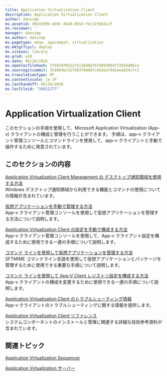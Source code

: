 ```yaml
---
title: Application Virtualization Client
description: Application Virtualization Client
author: dansimp
ms.assetid: d9e1939b-eb9c-49a0-855d-f4c323b84c2f
ms.reviewer: ''
manager: dansimp
ms.author: dansimp
ms.pagetype: mdop, appcompat, virtualization
ms.mktglfcycl: deploy
ms.sitesec: library
ms.prod: w10
ms.date: 06/16/2016
ms.openlocfilehash: 2fb919703227e128d8d7bf4993084ff2b5dd0bce
ms.sourcegitcommit: 354664bc527d93f80687cd2eba70d1eea024c7c3
ms.translationtype: MT
ms.contentlocale: ja-JP
ms.lasthandoff: 06/26/2020
ms.locfileid: "10822277"
---
```

# Application Virtualization Client


このセクションの手順を使用して、Microsoft Application Virtualization (App-v) クライアントの構成と管理を行うことができます。 手順は、app-v クライアント管理コンソールとコマンドラインを使用して、app-v クライアントと手動で操作するために用意されています。

## このセクションの内容


<a href="" id="how-to-use-the-desktop-notification-area-for-application-virtualization-client-management"></a>[Application Virtualization Client Management の デスクトップ通知領域を使用する方法](how-to-use-the-desktop-notification-area-for-application-virtualization-client-management.md)  
Windows デスクトップ通知領域から利用できる機能とコマンドの使用についての情報が含まれています。

<a href="" id="how-to-manage-virtual-applications-manually"></a>[仮想アプリケーションを手動で管理する方法](how-to-manage-virtual-applications-manually.md)  
App-v クライアント管理コンソールを使用して仮想アプリケーションを管理する方法について説明します。

<a href="" id="how-to-configure-the-application-virtualization-client-settings-manually"></a>[Application Virtualization Client の設定を手動で構成する方法](how-to-configure-the-application-virtualization-client-settings-manually.md)  
App-v クライアント管理コンソールを使用して、App-v クライアント設定を構成するために使用できる一連の手順について説明します。

<a href="" id="how-to-manage-virtual-applications-by-using-the-command-line"></a>[コマンド ラインを使用して仮想アプリケーションを管理する方法](how-to-manage-virtual-applications-by-using-the-command-line.md)  
SFTMIME コマンドライン言語を使用して仮想アプリケーションとパッケージを管理するために使用できる重要な手順について説明します。

<a href="" id="how-to-configure-the-app-v-client-registry-settings-by-using-the-command-line"></a>[コマンド ラインを使用して App-V Client レジストリ設定を構成する方法](how-to-configure-the-app-v-client-registry-settings-by-using-the-command-line.md)  
App-v クライアントの構成を変更するために使用できる一連の手順について説明します。

<a href="" id="troubleshooting-information-for-the-application-virtualization-client"></a>[Application Virtualization Client のトラブルシューティング情報](troubleshooting-information-for-the-application-virtualization-client.md)  
App-v クライアントのトラブルシューティングに関する情報を提供します。

<a href="" id="application-virtualization-client-reference"></a>[Application Virtualization Client リファレンス](application-virtualization-client-reference.md)  
システムコンポーネントのインストールと管理に関連する詳細な技術参考資料が含まれています。

## 関連トピック


[Application Virtualization Sequencer](application-virtualization-sequencer.md)

[Application Virtualization サーバー](application-virtualization-server.md)

 

 





